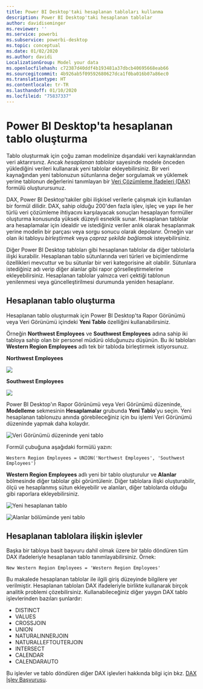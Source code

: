 ```yaml
---
title: Power BI Desktop'taki hesaplanan tabloları kullanma
description: Power BI Desktop'taki hesaplanan tablolar
author: davidiseminger
ms.reviewer: ''
ms.service: powerbi
ms.subservice: powerbi-desktop
ms.topic: conceptual
ms.date: 01/02/2020
ms.author: davidi
LocalizationGroup: Model your data
ms.openlocfilehash: c72387d40ddf4b193481a37dbcb40695668eab66
ms.sourcegitcommit: 4b926ab5f09592680627dca1f0ba016b07a86ec0
ms.translationtype: HT
ms.contentlocale: tr-TR
ms.lasthandoff: 01/10/2020
ms.locfileid: "75837337"
---
```

# <a name="create-calculated-tables-in-power-bi-desktop"></a>Power BI Desktop'ta hesaplanan tablo oluşturma
Tablo oluşturmak için çoğu zaman modelinize dışarıdaki veri kaynaklarından veri aktarırsınız. Ancak *hesaplanan tablolar* sayesinde modele önceden yüklediğini verileri kullanarak yeni tablolar ekleyebilirsiniz. Bir veri kaynağından yeni tablonuzun sütunlarına değer sorgulamak ve yüklemek yerine tablonun değerlerini tanımlayan bir [Veri Çözümleme İfadeleri (DAX)](/dax/index) formülü oluşturursunuz.

DAX, Power BI Desktop'takiler gibi ilişkisel verilerle çalışmak için kullanılan bir formül dilidir. DAX, sahip olduğu 200'den fazla işlev, işleç ve yapı ile her türlü veri çözümleme ihtiyacını karşılayacak sonuçları hesaplayan formüller oluşturma konusunda yüksek düzeyli esneklik sunar. Hesaplanan tablolar ara hesaplamalar için idealdir ve istediğiniz veriler anlık olarak hesaplanmak yerine modelin bir parçası veya sorgu sonucu olarak depolanır. Örneğin var olan iki tabloyu *birleştirmek* veya *çapraz şekilde bağlamak* isteyebilirsiniz.

Diğer Power BI Desktop tabloları gibi hesaplanan tablolar da diğer tablolarla ilişki kurabilir. Hesaplanan tablo sütunlarında veri türleri ve biçimlendirme özellikleri mevcuttur ve bu sütunlar bir veri kategorisine ait olabilir. Sütunlara istediğiniz adı verip diğer alanlar gibi rapor görselleştirmelerine ekleyebilirsiniz. Hesaplanan tablolar yalnızca veri çektiği tablonun yenilenmesi veya güncelleştirilmesi durumunda yeniden hesaplanır.

## <a name="create-a-calculated-table"></a>Hesaplanan tablo oluşturma

Hesaplanan tablo oluşturmak için Power BI Desktop'ta Rapor Görünümü veya Veri Görünümü içindeki **Yeni Tablo** özelliğini kullanabilirsiniz.

Örneğin **Northwest Employees** ve **Southwest Employees** adına sahip iki tabloya sahip olan bir personel müdürü olduğunuzu düşünün. Bu iki tabloları **Western Region Employees** adlı tek bir tabloda birleştirmek istiyorsunuz.

**Northwest Employees**

 ![](media/desktop-calculated-tables/calctables_nwempl.png)

**Southwest Employees**

 ![](media/desktop-calculated-tables/calctables_swempl.png)

Power BI Desktop'ın Rapor Görünümü veya Veri Görünümü düzeninde, **Modelleme** sekmesinin **Hesaplamalar** grubunda **Yeni Tablo**'yu seçin. Yeni hesaplanan tablonuzu anında görebileceğiniz için bu işlemi Veri Görünümü düzeninde yapmak daha kolaydır.

 ![Veri Görünümü düzeninde yeni tablo](media/desktop-calculated-tables/calctables_formulabarempty.png)

Formül çubuğuna aşağıdaki formülü yazın:

```dax
Western Region Employees = UNION('Northwest Employees', 'Southwest Employees')
```

**Western Region Employees** adlı yeni bir tablo oluşturulur ve **Alanlar** bölmesinde diğer tablolar gibi görüntülenir. Diğer tablolara ilişki oluşturabilir, ölçü ve hesaplanmış sütun ekleyebilir ve alanları, diğer tablolarda olduğu gibi raporlara ekleyebilirsiniz.

 ![Yeni hesaplanan tablo](media/desktop-calculated-tables/calctables_westregionempl.png)

 ![Alanlar bölümünde yeni tablo](media/desktop-calculated-tables/calctables_fieldlist.png)

## <a name="functions-for-calculated-tables"></a>Hesaplanan tablolara ilişkin işlevler

Başka bir tabloya basit başvuru dahil olmak üzere bir tablo döndüren tüm DAX ifadeleriyle hesaplanan tablo tanımlayabilirsiniz. Örnek:

```dax
New Western Region Employees = 'Western Region Employees'
```

Bu makalede hesaplanan tablolar ile ilgili giriş düzeyinde bilgilere yer verilmiştir. Hesaplanan tabloları DAX ifadeleriyle birlikte kullanarak birçok analitik problemi çözebilirsiniz. Kullanabileceğiniz diğer yaygın DAX tablo işlevlerinden bazıları şunlardır:

* DISTINCT
* VALUES
* CROSSJOIN
* UNION
* NATURALINNERJOIN
* NATURALLEFTOUTERJOIN
* INTERSECT
* CALENDAR
* CALENDARAUTO

Bu işlevler ve tablo döndüren diğer DAX işlevleri hakkında bilgi için bkz. [DAX İşlev Başvurusu](/dax/dax-function-reference).

